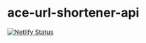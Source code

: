 # ace-url-shortener-api
[![Netlify Status](https://api.netlify.com/api/v1/badges/bc70daf1-1089-4c25-bae2-165c041cab1a/deploy-status)](https://app.netlify.com/sites/ace-url-shortener/deploys)
